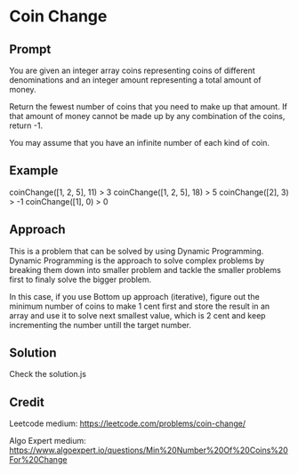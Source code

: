 # Coin Change

## Prompt

You are given an integer array coins representing coins of different denominations and an integer amount representing a total amount of money.

Return the fewest number of coins that you need to make up that amount. If that amount of money cannot be made up by any combination of the coins, return -1.

You may assume that you have an infinite number of each kind of coin.

## Example

coinChange([1, 2, 5], 11) > 3
coinChange([1, 2, 5], 18) > 5
coinChange([2], 3) > -1
coinChange([1], 0) > 0

## Approach

This is a problem that can be solved by using Dynamic Programming.
Dynamic Programming is the approach to solve complex problems by breaking them down into smaller problem and tackle the smaller problems first to finaly solve the bigger problem.

In this case, if you use Bottom up approach (iterative), figure out the minimum number of coins to make 1 cent first and store the result in an array and use it to solve next smallest value, which is 2 cent and keep incrementing the number untill the target number.

## Solution

Check the solution.js

## Credit

Leetcode medium:
https://leetcode.com/problems/coin-change/

Algo Expert medium:
https://www.algoexpert.io/questions/Min%20Number%20Of%20Coins%20For%20Change
